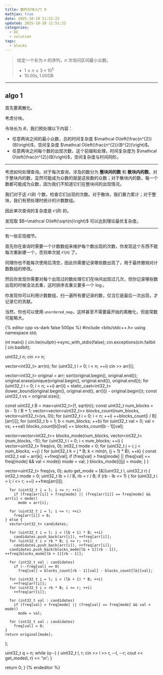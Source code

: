 ```yaml
---
title: 数列分块入门 9
mathjax: true
date: 2025-10-18 11:51:23
updated: 2025-10-18 11:51:23
categories:
  - OI
  - solution
tags:
  - blocks
---
```


> 给定一个长为 $n$ 的序列，$n$ 次询问区间最小众数。
>
> + $1\leqslant n\leqslant 3\times 10^{5}$
> + $10.00\mathrm{s}, 1.00\mathrm{GB}$

<!-- more -->

---

## algo 1

首先要离散化。

考虑分块。

令块长为 $B$，我们预处理以下内容：

+ 任意两块之间的最小众数，总的时间复杂度 $\mathcal O\left(\frac{n^{2}}{B}\right)$，空间复杂度 $\mathcal O\left(\frac{n^{2}}{B^{2}}\right)$。
+ 任意两块之间每个数的出现次数，这个前缀和处理，时间复杂度为 $\mathcal O\left(\frac{n^{2}}{B}\right)$，空间复杂度与时间同阶。

---

考虑如何处理查询。对于每次查询，涉及的数分为 **整块间的数** 和 **散块内的数**。对于整块内的数，显然可能成为众数的就是这些数的众数；对于散块内的数，每一个数都可能成为众数，因为我们不知道它们在整块间的出现情况。

我们对于这 $\mathcal O\left(B\right)$ 个数，检查它们出现的次数。对于散块，我们暴力累计；对于整块，我们有预处理时统计的计数数组。

因此单次查询的复杂度是 $\mathcal O\left(B\right)$ 的。

发现取 $B=\mathcal O\left(\sqrt{n}\right)$ 可以达到理论最优复杂度。

---

有一些实现细节。

首先你在查询时需要一个计数数组来维护每个数出现的次数，你发现这个东西不能每次重新建一个，否则单次就 $\mathcal O\left(n\right)$ 了。

同理你也不能每次使用后清空，因此你需要记录哪些数出现了，用于最终撤销对计数数组的修改。

然后你发现你需要对每个出现过的数处理它们在块间出现过几次，但你记录哪些数出现的时候没法去重，这时排序去重又要多一个 $\log$。

你发现你可以利用计数数组，扫一遍所有要记录的数，仅当它是最后一次出现，才记录它的贡献。

当然，你也可以使用 `unordered_map`，这样甚至不需要最开始的离散化，但是常数可能略大。

{% editor cpp vs-dark false 500px %}
#include <bits/stdc++.h>
using namespace std;

int main() {
  cin.tie(nullptr)->sync_with_stdio(false);
  cin.exceptions(cin.failbit | cin.badbit);

  uint32_t n;
  cin >> n;

  vector<int32_t> arr(n);
  for (uint32_t i = 0; i < n; ++i)
    cin >> arr[i];

  vector<int32_t> original = arr;
  sort(original.begin(), original.end());
  original.erase(unique(original.begin(), original.end()), original.end());
  for (uint32_t i = 0; i < n; ++i)
    arr[i] = static_cast<int32_t>(lower_bound(original.begin(), original.end(), arr[i]) -
                                  original.begin());
  const uint32_t vs = original.size();

  const uint32_t B = max<uint32_t>(1, sqrt(n));
  const uint32_t num_blocks = (n - 1) / B + 1;
  vector<vector<uint32_t>> blocks_count(num_blocks, vector<uint32_t>(vs, 0));
  for (uint32_t i = 0; i < n; ++i)
    ++blocks_count[i / B][arr[i]];
  for (uint32_t b = 1; b < num_blocks; ++b)
    for (uint32_t val = 0; val < vs; ++val)
      blocks_count[b][val] += blocks_count[b - 1][val];

  vector<vector<int32_t>> blocks_mode(num_blocks, vector<int32_t>(num_blocks, -1));
  for (uint32_t i = 0; i < num_blocks; ++i) {
    vector<uint32_t> freq(vs, 0);
    int32_t mode = 0;
    for (uint32_t j = i; j < num_blocks; ++j) {
      for (uint32_t k = j * B; k < min(n, (j + 1) * B); ++k) {
        const int32_t val = arr[k];
        ++freq[val];
        if (freq[val] > freq[mode] || (freq[val] == freq[mode] && val < mode))
          mode = val;
      }
      blocks_mode[i][j] = mode;
    }
  }

  vector<uint32_t> freq(vs, 0);
  auto get_mode = [&](uint32_t l, uint32_t r) {
    int32_t mode = 0;
    uint32_t lb = l / B, rb = r / B;
    if (rb - lb <= 1) {
      for (uint32_t i = l; i <= r; ++i)
        ++freq[arr[i]];

      for (uint32_t i = l; i <= r; ++i)
        if (freq[arr[i]] > freq[mode] || (freq[arr[i]] == freq[mode] && arr[i] < mode))
          mode = arr[i];

      for (uint32_t i = l; i <= r; ++i)
        freq[arr[i]] = 0;
    } else {
      vector<int32_t> candidates;

      for (uint32_t i = l; i < (lb + 1) * B; ++i)
        candidates.push_back(arr[i]), ++freq[arr[i]];
      for (uint32_t i = rb * B; i <= r; ++i)
        candidates.push_back(arr[i]), ++freq[arr[i]];
      candidates.push_back(blocks_mode[lb + 1][rb - 1]), ++freq[blocks_mode[lb + 1][rb - 1]];

      for (int32_t val : candidates)
        if (--freq[val] == 0)
          freq[val] = blocks_count[rb - 1][val] - blocks_count[lb][val];

      for (uint32_t i = l; i < (lb + 1) * B; ++i)
        ++freq[arr[i]];
      for (uint32_t i = rb * B; i <= r; ++i)
        ++freq[arr[i]];

      for (int32_t val : candidates)
        if (freq[val] > freq[mode] || (freq[val] == freq[mode] && val < mode))
          mode = val;

      for (int32_t val : candidates)
        freq[val] = 0;
    }
    return original[mode];
  };

  uint32_t q = n;
  while (q--) {
    uint32_t l, r;
    cin >> l >> r, --l, --r;
    cout << get_mode(l, r) << '\n';
  }

  return 0;
}
{% endeditor %}
